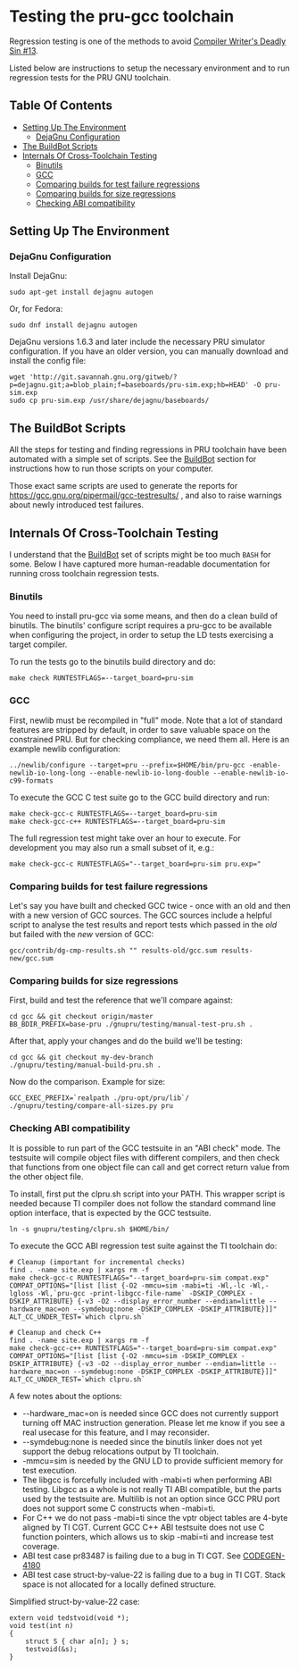 # Testing the pru-gcc toolchain

Regression testing is one of the methods to avoid [Compiler Writer's Deadly Sin #13](https://gcc.gnu.org/wiki/DeadlySins).

Listed below are instructions to setup the necessary environment and to run regression tests for the PRU GNU toolchain.

## Table Of Contents
 * [Setting Up The Environment](#setting-up-the-environment)
   * [DejaGnu Configuration](#dejagnu-configuration)
 * [The BuildBot Scripts](#the-buildbot-scripts)
 * [Internals Of Cross-Toolchain Testing](#internals-of-cross-toolchain-testing)
   * [Binutils](#binutils)
   * [GCC](#gcc)
   * [Comparing builds for test failure regressions](#comparing-builds-for-test-failure-regressions)
   * [Comparing builds for size regressions](#comparing-builds-for-size-regressions)
   * [Checking ABI compatibility](#checking-abi-compatibility)

## Setting Up The Environment
###  DejaGnu Configuration

Install DejaGnu:

	sudo apt-get install dejagnu autogen

Or, for Fedora:

	sudo dnf install dejagnu autogen

DejaGnu versions 1.6.3 and later include the necessary PRU simulator configuration.  If you have an older version, you can manually download and install the config file:

	wget 'http://git.savannah.gnu.org/gitweb/?p=dejagnu.git;a=blob_plain;f=baseboards/pru-sim.exp;hb=HEAD' -O pru-sim.exp
	sudo cp pru-sim.exp /usr/share/dejagnu/baseboards/

## The BuildBot Scripts

All the steps for testing and finding regressions in PRU toolchain have been automated with a simple set of scripts. See the [BuildBot](./BUILDBOT.md) section for instructions how to run those scripts on your computer.

Those exact same scripts are used to generate the reports for https://gcc.gnu.org/pipermail/gcc-testresults/ , and also to raise warnings about newly introduced test failures.

## Internals Of Cross-Toolchain Testing

I understand that the [BuildBot](./BUILDBOT.md) set of scripts might be too much `BASH` for some. Below I have captured more human-readable documentation for running cross toolchain regression tests.

### Binutils
You need to install pru-gcc via some means, and then do a clean build of binutils. The binutils' configure script requires a pru-gcc to be available when configuring the project, in order to setup the LD tests exercising a target compiler.

To run the tests go to the binutils build directory and do:

	make check RUNTESTFLAGS=--target_board=pru-sim

### GCC
First, newlib must be recompiled in "full" mode. Note that a lot of standard features are stripped by default, in order to save valuable space on the constrained PRU. But for checking compliance, we need them all. Here is an example newlib configuration:

	../newlib/configure --target=pru --prefix=$HOME/bin/pru-gcc -enable-newlib-io-long-long --enable-newlib-io-long-double --enable-newlib-io-c99-formats

To execute the GCC C test suite go to the GCC build directory and run:

	make check-gcc-c RUNTESTFLAGS=--target_board=pru-sim
	make check-gcc-c++ RUNTESTFLAGS=--target_board=pru-sim

The full regression test might take over an hour to execute. For development you may also run a small subset of it, e.g.:

	make check-gcc-c RUNTESTFLAGS="--target_board=pru-sim pru.exp="

### Comparing builds for test failure regressions

Let's say you have built and checked GCC twice - once with an old and then with a new version of GCC sources. The GCC sources include a helpful script to analyse the test results and report tests which passed in the *old* but failed with the *new* version of GCC:

	gcc/contrib/dg-cmp-results.sh "" results-old/gcc.sum results-new/gcc.sum

### Comparing builds for size regressions

First, build and test the reference that we'll compare against:

	cd gcc && git checkout origin/master
	BB_BDIR_PREFIX=base-pru ./gnupru/testing/manual-test-pru.sh .

After that, apply your changes and do the build we'll be testing:

	cd gcc && git checkout my-dev-branch
	./gnupru/testing/manual-build-pru.sh .

Now do the comparison. Example for size:

	GCC_EXEC_PREFIX=`realpath ./pru-opt/pru/lib`/ ./gnupru/testing/compare-all-sizes.py pru

### Checking ABI compatibility
It is possible to run part of the GCC testsuite in an "ABI check" mode. The testsuite will compile object files with different compilers, and then check that functions from one object file can call and get correct return value from the other object file.

To install, first put the clpru.sh script into your PATH. This wrapper script is needed because TI compiler does not follow the standard command line option interface, that is expected by the GCC testsuite.

	ln -s gnupru/testing/clpru.sh $HOME/bin/

To execute the GCC ABI regression test suite against the TI toolchain do:

	# Cleanup (important for incremental checks)
	find . -name site.exp | xargs rm -f
	make check-gcc-c RUNTESTFLAGS="--target_board=pru-sim compat.exp" COMPAT_OPTIONS="[list [list {-O2 -mmcu=sim -mabi=ti -Wl,-lc -Wl,-lgloss -Wl,`pru-gcc -print-libgcc-file-name` -DSKIP_COMPLEX -DSKIP_ATTRIBUTE} {-v3 -O2 --display_error_number --endian=little --hardware_mac=on --symdebug:none -DSKIP_COMPLEX -DSKIP_ATTRIBUTE}]]" ALT_CC_UNDER_TEST=`which clpru.sh`

	# Cleanup and check C++
	find . -name site.exp | xargs rm -f
	make check-gcc-c++ RUNTESTFLAGS="--target_board=pru-sim compat.exp" COMPAT_OPTIONS="[list [list {-O2 -mmcu=sim -DSKIP_COMPLEX -DSKIP_ATTRIBUTE} {-v3 -O2 --display_error_number --endian=little --hardware_mac=on --symdebug:none -DSKIP_COMPLEX -DSKIP_ATTRIBUTE}]]" ALT_CC_UNDER_TEST=`which clpru.sh`

A few notes about the options:
* --hardware_mac=on is needed since GCC does not currently support turning off MAC instruction generation. Please let me know if you see a real usecase for this feature, and I may reconsider.
* --symdebug:none is needed since the binutils linker does not yet support the debug relocations output by TI toolchain.
* -mmcu=sim is needed by the GNU LD to provide sufficient memory for test execution.
* The libgcc is forcefully included with -mabi=ti when performing ABI testing. Libgcc as a whole is not really TI ABI compatible, but the parts used by the testsuite are. Multilib is not an option since GCC PRU port does not support some C constructs when -mabi=ti.
* For C++ we do not pass -mabi=ti since the vptr object tables are 4-byte aligned by TI CGT. Current GCC C++ ABI testsuite does not use C function pointers, which allows us to skip -mabi=ti and increase test coverage.
* ABI test case pr83487 is failing due to a bug in TI CGT. See [CODEGEN-4180](https://e2e.ti.com/support/development_tools/compiler/f/343/t/652777)
* ABI test case struct-by-value-22 is failing due to a bug in TI CGT. Stack space is not allocated for a locally defined structure.

Simplified struct-by-value-22 case:

	extern void tedstvoid(void *);
	void test(int n)
	{
	    struct S { char a[n]; } s;
	    testvoid(&s);
	}
